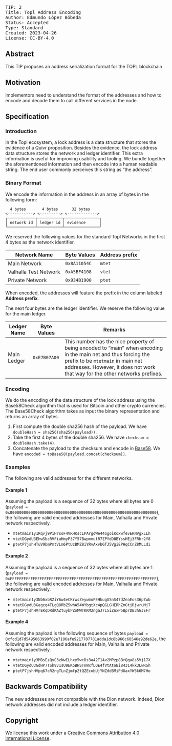 <pre>
TIP: 2
Title: Topl Address Encoding
Author: Edmundo López Bóbeda <e.lopez@topl.me>
Status: Accepted
Type: Standard
Created: 2023-04-26
License: CC-BY-4.0
</pre>

## Abstract

This TIP proposes an address serialization format for the TOPL blockchain

## Motivation

Implementors need to understand the format of the addresses and how to encode and decode them to call different services in the node.

## Specification

### Introduction

In the Topl ecosystem, a lock address is a data structure that stores the evidence of a Quivr proposition. Besides the evidence, the lock address data structure stores the network and ledger identifier. This extra information is useful for improving usability and tooling. We bundle together the aforementioned information and then encode into a human readable string. The end user commonly perceives this string as “the address”.

### Binary Format

We encode the information in the address in an array of bytes in the following form:



```
  4 bytes       4 bytes      32 bytes
<-----------> <---------> <-------------> 
┌────────────┬───────────┬───────────────┐
│ network id │ ledger id │ evidence      │
└────────────┴───────────┴───────────────┘
```



We reserved the following values for the standard Topl Networks in the first 4 bytes as the network identifier.

| **Network Name**      | **Byte Values** | **Address prefix** |
| --------------------- | --------------- | ------------------ |
| Main Network          | `0x8A11054C`    | `mtet`             |
| Valhalla Test Network | `0xA5BF4108`    | `vtet`             |
| Private Network       | `0x934B1900`    | `ptet`             |

When encoded, the addresses will feature the prefix in the column labeled **Address prefix**.

The next four bytes are the ledger identifier. We reserve the following value for the main ledger.

| **Ledger Name** | **Byte Values** | **Remarks**                                                  |
| --------------- | --------------- | ------------------------------------------------------------ |
| Main Ledger     | `0xE7B07A00`    | This number has the nice property of being encoded to “main” when encoding in the main net and thus forcing the prefix to be `mtetmain` in main net addresses. However, it does not work that way for the other networks prefixes. |

### Encoding

We do the encoding of the data structure of the lock address using the Base58Check algorithm that is used for Bitcoin and other crypto currencies. The Base58Check algorithm takes as input the binary representation and returns an array of bytes.

1. First compute the double sha256 hash of the payload. We have `doubleHash = sha256(sha256(payload))`.
2. Take the first 4 bytes of the double sha256. We have `checksum = doubleHash.take(4)`.
3. Concatenate the payload to the checksum and encode in [Base58](https://tools.ietf.org/html/draft-msporny-base58-02). We have `encoded = toBase58(payload.concat(checksum))`.

### Examples

The following are valid addresses for the different networks.

#### Example 1

Assuming the payload is a sequence of 32 bytes where all bytes are 0 (`payload = 0x0000000000000000000000000000000000000000000000000000000000000000`), the following are valid encoded addresses for Main, Valhalla and Private network respectively.

- `mtetmain1y1Rqvj9PiHrsoF4VRHKscLPArgdWe44ogoiKoxwfevERNVgxLLh`
- `vtetDGydU3EhwSbcRVFiuHmyP37Y57BwpmmutR7ZPYdD8BYssHEj3FRhr2Y8`
- `ptetP7jshHTuV9bmPmtVLm6PtUzBMZ8iYRvAxvbGTJ5VgiEPHqCCnZ8MLLdi`

#### Example 2

Assuming the payload is a sequence of 32 bytes where all bytes are 1 (`payload = 0xFFFFFFFFFFFFFFFFFFFFFFFFFFFFFFFFFFFFFFFFFFFFFFFFFFFFFFFFFFFFFFFF`), the following are valid encoded addresses for Main, Valhalla and Private network respectively.

- `mtetmain1y3Nb6xbRZiY6w4eCKrwsZeywmoFEHkugUSnS47dZeaEos36pZwb`
- `vtetDGydU3Gegcq4TLgQ8RbZ5whA54WYbgtXc4pQGLGHERhZmGtjRjwruMj7`
- `ptetP7jshHVrEKqDRdKAZtuybPZoMWTKKM2ngaJ7L5iZnxP5BprDB3hGJEFr`

#### Example 4

Assuming the payload is the following sequence of bytes `payload = 0xfcd1d7d5495063990f02e7106afe9217707781adda1dc8b966c68546e92de62e`, the following are valid encoded addresses for Main, Valhalla and Private network respectively.

- `mtetmain1y3MBsEzQyC3zNwELhxy5wcDs3a42T1Av2MPzp8BrQga8s5Vj17X`
- `vtetDGydU3GdHP7TSk9v1sU9EKoBHSTnWxfLQE4fVtAtoBi84314kk3LwRSh`
- `ptetP7jshHVpq67cR2ngTLnZjmfpZtQZEcobUjYNZddBMiPdUaxYW3k6M7Ho`

## Backwards Compatibility

The new addresses are not compatible with the Dion network. Indeed, Dion network addresses did not include a ledger identifier.

## Copyright

We license this work under a [Creative Commons Attribution 4.0 International License](https://creativecommons.org/licenses/by/4.0/).
